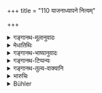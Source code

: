 +++
title = "110 याजनाध्यापने नित्यम्"

+++

<details><summary>गङ्गानथ-मूलानुवादः</summary>

As for Teachng and Sacrificing, these are done always for only such men as have received the sacraments; while the Receiving of Gifts may be done even from the lowest-born Śūdra.— (110)
</details>

<details><summary>मेधातिथिः</summary>

अत्रैव हेतुरूपो ऽर्थवादः । प्रवृत्तिर् एवेदृशी लोकस्य यद् अनुपनीता नाधीयते न च यजन्ते । अतः सुष्ट्व् आर्त्तो ऽपि न शूद्रं याजयिष्यत्य् अध्यापयिष्यति वा । दानं तु सार्ववर्णिकं प्रसिद्धं । **शुद्राद् अपि प्रतिग्रहः** कर्तुं प्राप्नोति । अतः स प्रत्यवरः ॥ १०.११० ॥
</details>

<details><summary>गङ्गानथ-भाष्यानुवादः</summary>

This verse sets forth a declamatory statement, in the form of an argument in support of what has gone before.

The very nature of men is such that persons not initiated do not study the Veda, and do not perform sacrifices; so that in times of distress, the Brāhmaṇa might very well teach and sacrifice for the *Śūdra*. As for gifts on the other hand, it is well known that it may be received from all castes; so that it is quite possible to receive it from a *Śūdra* \[so that it is more easily procurable\]. It is for this reason that the receiving of improper gifts (from wrong sources, outside the four castes) is the *meanest* of all.—(110)
</details>

<details><summary>गङ्गानथ-टिप्पन्यः</summary>

This verse is quoted in *Aparārka* (p. 936);—and in *Prāyaścittaviveka* (p. 408).
</details>

<details><summary>गङ्गानथ-तुल्य-वाक्यानि</summary>

**(verses 10.109-111)  
**

See Comparative notes for [Verse 10.109].

\[See 11.194.\]
</details>

<details><summary>भारुचिः</summary>

यतश् चैतद् एवम् अतो यथोपदिष्टः क्रमः प्रतिपादनीयः ॥ १०.११० ॥
</details>

<details><summary>Bühler</summary>

110	(For) assisting in sacrifices and teaching are (two acts) always performed for men who have received the sacraments; but the acceptance of gifts takes place even in (case the giver is) a Sudra of the lowest class.
</details>
